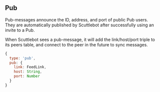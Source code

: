 ## Pub

Pub-messages announce the ID, address, and port of public Pub users.
They are automatically published by Scuttlebot after successfully using an invite to a Pub.

When Scuttlebot sees a pub-message, it will add the link/host/port triple to its peers table, and connect to the peer in the future to sync messages.

```js
{
  type: 'pub',
  pub: {
    link: FeedLink,
    host: String,
    port: Number
  }
}
```